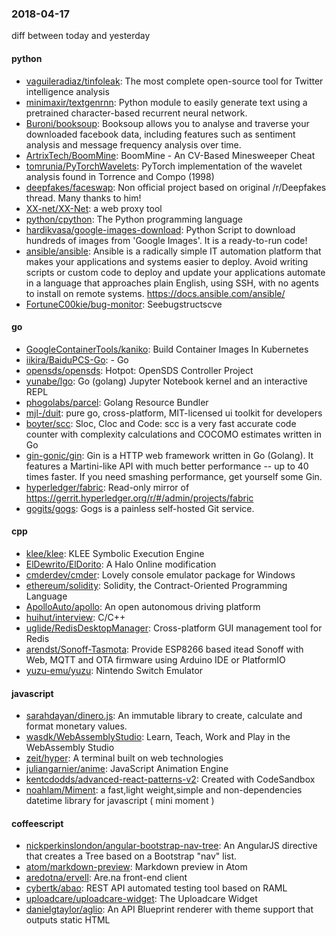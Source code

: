 ### 2018-04-17
diff between today and yesterday

#### python
* [vaguileradiaz/tinfoleak](https://github.com/vaguileradiaz/tinfoleak): The most complete open-source tool for Twitter intelligence analysis
* [minimaxir/textgenrnn](https://github.com/minimaxir/textgenrnn): Python module to easily generate text using a pretrained character-based recurrent neural network.
* [Buroni/booksoup](https://github.com/Buroni/booksoup): Booksoup allows you to analyse and traverse your downloaded facebook data, including features such as sentiment analysis and message frequency analysis over time.
* [ArtrixTech/BoomMine](https://github.com/ArtrixTech/BoomMine): BoomMine - An CV-Based Minesweeper Cheat
* [tomrunia/PyTorchWavelets](https://github.com/tomrunia/PyTorchWavelets): PyTorch implementation of the wavelet analysis found in Torrence and Compo (1998)
* [deepfakes/faceswap](https://github.com/deepfakes/faceswap): Non official project based on original /r/Deepfakes thread. Many thanks to him!
* [XX-net/XX-Net](https://github.com/XX-net/XX-Net): a web proxy tool
* [python/cpython](https://github.com/python/cpython): The Python programming language
* [hardikvasa/google-images-download](https://github.com/hardikvasa/google-images-download): Python Script to download hundreds of images from 'Google Images'. It is a ready-to-run code!
* [ansible/ansible](https://github.com/ansible/ansible): Ansible is a radically simple IT automation platform that makes your applications and systems easier to deploy. Avoid writing scripts or custom code to deploy and update your applications  automate in a language that approaches plain English, using SSH, with no agents to install on remote systems. https://docs.ansible.com/ansible/
* [FortuneC00kie/bug-monitor](https://github.com/FortuneC00kie/bug-monitor): Seebugstructscve

#### go
* [GoogleContainerTools/kaniko](https://github.com/GoogleContainerTools/kaniko): Build Container Images In Kubernetes
* [iikira/BaiduPCS-Go](https://github.com/iikira/BaiduPCS-Go):  - Go
* [opensds/opensds](https://github.com/opensds/opensds): Hotpot: OpenSDS Controller Project
* [yunabe/lgo](https://github.com/yunabe/lgo): Go (golang) Jupyter Notebook kernel and an interactive REPL
* [phogolabs/parcel](https://github.com/phogolabs/parcel): Golang Resource Bundler
* [mjl-/duit](https://github.com/mjl-/duit): pure go, cross-platform, MIT-licensed ui toolkit for developers
* [boyter/scc](https://github.com/boyter/scc): Sloc, Cloc and Code: scc is a very fast accurate code counter with complexity calculations and COCOMO estimates written in Go
* [gin-gonic/gin](https://github.com/gin-gonic/gin): Gin is a HTTP web framework written in Go (Golang). It features a Martini-like API with much better performance -- up to 40 times faster. If you need smashing performance, get yourself some Gin.
* [hyperledger/fabric](https://github.com/hyperledger/fabric): Read-only mirror of https://gerrit.hyperledger.org/r/#/admin/projects/fabric
* [gogits/gogs](https://github.com/gogits/gogs): Gogs is a painless self-hosted Git service.

#### cpp
* [klee/klee](https://github.com/klee/klee): KLEE Symbolic Execution Engine
* [ElDewrito/ElDorito](https://github.com/ElDewrito/ElDorito): A Halo Online modification
* [cmderdev/cmder](https://github.com/cmderdev/cmder): Lovely console emulator package for Windows
* [ethereum/solidity](https://github.com/ethereum/solidity): Solidity, the Contract-Oriented Programming Language
* [ApolloAuto/apollo](https://github.com/ApolloAuto/apollo): An open autonomous driving platform
* [huihut/interview](https://github.com/huihut/interview):  C/C++
* [uglide/RedisDesktopManager](https://github.com/uglide/RedisDesktopManager):  Cross-platform GUI management tool for Redis
* [arendst/Sonoff-Tasmota](https://github.com/arendst/Sonoff-Tasmota): Provide ESP8266 based itead Sonoff with Web, MQTT and OTA firmware using Arduino IDE or PlatformIO
* [yuzu-emu/yuzu](https://github.com/yuzu-emu/yuzu): Nintendo Switch Emulator

#### javascript
* [sarahdayan/dinero.js](https://github.com/sarahdayan/dinero.js):  An immutable library to create, calculate and format monetary values.
* [wasdk/WebAssemblyStudio](https://github.com/wasdk/WebAssemblyStudio): Learn, Teach, Work and Play in the WebAssembly Studio
* [zeit/hyper](https://github.com/zeit/hyper): A terminal built on web technologies
* [juliangarnier/anime](https://github.com/juliangarnier/anime): JavaScript Animation Engine
* [kentcdodds/advanced-react-patterns-v2](https://github.com/kentcdodds/advanced-react-patterns-v2): Created with CodeSandbox
* [noahlam/Miment](https://github.com/noahlam/Miment): a fast,light weight,simple and non-dependencies datetime library for javascript ( mini moment )

#### coffeescript
* [nickperkinslondon/angular-bootstrap-nav-tree](https://github.com/nickperkinslondon/angular-bootstrap-nav-tree): An AngularJS directive that creates a Tree based on a Bootstrap "nav" list.
* [atom/markdown-preview](https://github.com/atom/markdown-preview):  Markdown preview in Atom
* [aredotna/ervell](https://github.com/aredotna/ervell): Are.na front-end client
* [cybertk/abao](https://github.com/cybertk/abao): REST API automated testing tool based on RAML
* [uploadcare/uploadcare-widget](https://github.com/uploadcare/uploadcare-widget): The Uploadcare Widget
* [danielgtaylor/aglio](https://github.com/danielgtaylor/aglio): An API Blueprint renderer with theme support that outputs static HTML
